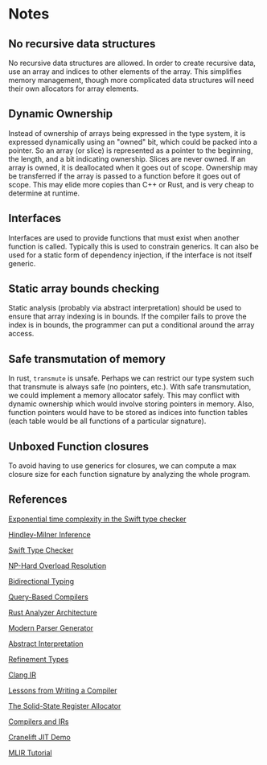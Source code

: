 
# Notes

## No recursive data structures

No recursive data structures are allowed. In order to create recursive data, use an array and indices to other elements of the array. This simplifies memory management, though more complicated data structures will need their own allocators for array elements.

## Dynamic Ownership

Instead of ownership of arrays being expressed in the type system, it is expressed dynamically using an "owned" bit, which could be packed into a pointer. So an array (or slice) is represented as a pointer to the beginning, the length, and a bit indicating ownership. Slices are never owned. If an array is owned, it is deallocated when it goes out of scope. Ownership may be transferred if the array is passed to a function before it goes out of scope. This may elide more copies than C++ or Rust, and is very cheap to determine at runtime.

## Interfaces

Interfaces are used to provide functions that must exist when another function is called. Typically this is used to constrain generics. It can also be used for a static form of dependency injection, if the interface is not itself generic.

## Static array bounds checking

Static analysis (probably via abstract interpretation) should be used to ensure that array indexing is in bounds. If the compiler fails to prove the index is in bounds, the programmer can put a conditional around the array access.

## Safe transmutation of memory

In rust, `transmute` is unsafe. Perhaps we can restrict our type system such that transmute is always safe (no pointers, etc.). With safe transmutation, we could implement a memory allocator safely. This may conflict with dynamic ownership which would involve storing pointers in memory. Also, function pointers would have to
be stored as indices into function tables (each table would be all functions of a particular signature).

## Unboxed Function closures

To avoid having to use generics for closures, we can compute a max closure size for each function signature by analyzing the whole program.

## References

[Exponential time complexity in the Swift type checker](https://www.cocoawithlove.com/blog/2016/07/12/type-checker-issues.html)

[Hindley-Milner Inference](http://dev.stephendiehl.com/fun/006_hindley_milner.html)

[Swift Type Checker](https://github.com/apple/swift/blob/main/docs/TypeChecker.md)

[NP-Hard Overload Resolution](https://docs.microsoft.com/en-us/archive/blogs/ericlippert/lambda-expressions-vs-anonymous-methods-part-five)

[Bidirectional Typing](https://arxiv.org/pdf/1908.05839.pdf)

[Query-Based Compilers](https://ollef.github.io/blog/posts/query-based-compilers.html)

[Rust Analyzer Architecture](https://github.com/rust-lang/rust-analyzer/blob/master/docs/dev/architecture.md)

[Modern Parser Generator](https://matklad.github.io/2018/06/06/modern-parser-generator.html)

[Abstract Interpretation](https://www.youtube.com/watch?v=IBlfJerAcRw)

[Refinement Types](https://arxiv.org/pdf/2010.07763.pdf)

[Clang IR](https://facebookincubator.github.io/clangir/)

[Lessons from Writing a Compiler](https://borretti.me/article/lessons-writing-compiler)

[The Solid-State Register Allocator](https://www.mattkeeter.com/blog/2022-10-04-ssra/)

[Compilers and IRs](https://www.lei.chat/posts/compilers-and-irs-llvm-ir-spirv-and-mlir/)

[Cranelift JIT Demo](https://github.com/bytecodealliance/cranelift-jit-demo)

[MLIR Tutorial](https://llvm.org/devmtg/2020-09/slides/MLIR_Tutorial.pdf)
